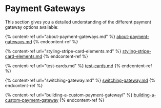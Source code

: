 # Payment Gateways

This section gives you a detailed understanding of the different payment gateway options available:

{% content-ref url="about-payment-gateways.md" %}
[about-payment-gateways.md](about-payment-gateways.md)
{% endcontent-ref %}

{% content-ref url="styling-stripe-card-elements.md" %}
[styling-stripe-card-elements.md](styling-stripe-card-elements.md)
{% endcontent-ref %}

{% content-ref url="test-cards.md" %}
[test-cards.md](test-cards.md)
{% endcontent-ref %}

{% content-ref url="switching-gateway.md" %}
[switching-gateway.md](switching-gateway.md)
{% endcontent-ref %}

{% content-ref url="building-a-custom-payment-gateway/" %}
[building-a-custom-payment-gateway](building-a-custom-payment-gateway/)
{% endcontent-ref %}

